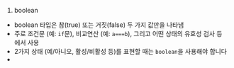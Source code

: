 1) boolean
  - boolean 타입은 참(true) 또는 거짓(false) 두 가지 값만을 나타냄
  - 주로 조건문 (예: `if`문), 비교연산 (예: `a===b`), 그리고 어떤 상태의 유효성 검사 등에서 사용
  - 2가지 상태 (예/아니오, 활성/비활성 등)를 표현할 때는 `boolean`을 사용해야 합니다
  - 